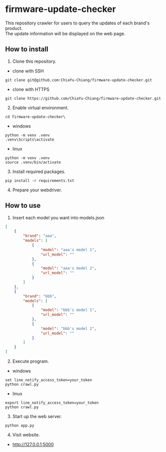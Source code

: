 # firmware-update-checker

This repository crawler for users to query the updates of each brand's product. 
<br>The update information will be displayed on the web page. 

## How to install

1. Clone this repository.
* clone with SSH
```shell
git clone git@github.com:ChiaYu-Chiang/firmware-update-checker.git
```
* clone with HTTPS
```shell
git clone https://github.com/ChiaYu-Chiang/firmware-update-checker.git
```
2. Enable virtual environment.
```shell
cd firmware-update-checker\
```
* windows
```shell
python -m venv .venv
.venv\Scripts\activate
```
* linux
```shell
python -m venv .venv
source .venv/bin/activate
```
3. Install required packages.
```shell
pip install -r requirements.txt
```
4. Prepare your webdriver.

## How to use

1. Insert each model you want into models.json 
```json
[
    {
        "brand": "aaa",
        "models": [
            {
                "model": "aaa's model 1",
                "url_model": ""
            },
            {
                "model": "aaa's model 2",
                "url_model": ""
            }
        ]
    },
    {
        "brand": "bbb",
        "models": [
            {
                "model": "bbb's model 1",
                "url_model": ""
            },
            {
                "model": "bbb's model 2",
                "url_model": ""
            }
        ]
    }
]
```
2. Execute program.
* windows
```shell
set line_notify_access_token=your_token
python crawl.py
```
* linux
```shell
export line_notify_access_token=your_token
python crawl.py
```

3. Start up the web server.
```shell
python app.py 
```
4. Visit website.
* <http://127.0.0.1:5000>

